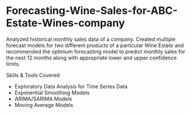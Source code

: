 # Forecasting-Wine-Sales-for-ABC-Estate-Wines-company
Analyzed historical monthly sales data of a company. Created multiple forecast models for two different products of a particular Wine Estate and recommended the optimum forecasting model to predict monthly sales for the next 12 months along with appropriate lower and upper confidence limits.

Skills & Tools Covered
- Exploratory Data Analysis for Time Series Data
- Exponential Smoothing Models
- ARIMA/SARIMA Models
- Moving Average Models
